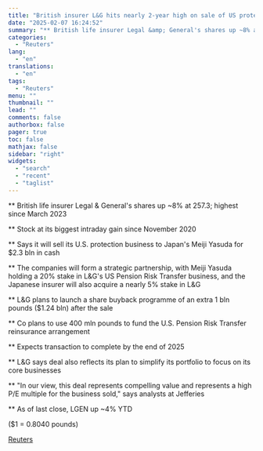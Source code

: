 ```yaml
---
title: "British insurer L&G hits nearly 2-year high on sale of US protection unit"
date: "2025-02-07 16:24:52"
summary: "** British life insurer Legal &amp; General's shares up ~8% at 257.3; highest since March 2023** Stock at its biggest intraday gain since November 2020** Says it will sell its U.S. protection business to Japan's Meiji Yasuda for $2.3 bln in cash** The companies will form a strategic partnership, with..."
categories:
  - "Reuters"
lang:
  - "en"
translations:
  - "en"
tags:
  - "Reuters"
menu: ""
thumbnail: ""
lead: ""
comments: false
authorbox: false
pager: true
toc: false
mathjax: false
sidebar: "right"
widgets:
  - "search"
  - "recent"
  - "taglist"
---
```


\*\* British life insurer Legal & General's shares up ~8% at 257.3; highest since March 2023

\*\* Stock at its biggest intraday gain since November 2020

\*\* Says it will sell its U.S. protection business to Japan's Meiji Yasuda for $2.3 bln in cash

\*\* The companies will form a strategic partnership, with Meiji Yasuda holding a 20% stake in L&G's US Pension Risk Transfer business, and the Japanese insurer will also acquire a nearly 5% stake in L&G

\*\* L&G plans to launch a share buyback programme of an extra 1 bln pounds ($1.24 bln) after the sale

\*\* Co plans to use 400 mln pounds to fund the U.S. Pension Risk Transfer reinsurance arrangement

\*\* Expects transaction to complete by the end of 2025

\*\* L&G says deal also reflects its plan to simplify its portfolio to focus on its core businesses

\*\* "In our view, this deal represents compelling value and represents a high P/E multiple for the business sold," says analysts at Jefferies

\*\* As of last close, LGEN up ~4% YTD

($1 = 0.8040 pounds)

[Reuters](https://www.tradingview.com/news/reuters.com,2025:newsml_L4N3OY0PP:0-british-insurer-l-g-hits-nearly-2-year-high-on-sale-of-us-protection-unit/)
